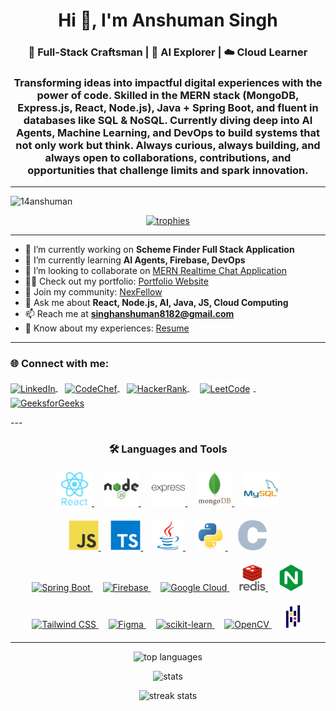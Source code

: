 <h1 align="center">Hi 👋, I'm Anshuman Singh</h1>

<h3 align="center">🚀 Full-Stack Craftsman | 🤖 AI Explorer | ☁️ Cloud Learner</h3>

<h3 align="center">
Transforming ideas into impactful digital experiences with the power of code. Skilled in the MERN stack (MongoDB, Express.js, React, Node.js), Java + Spring Boot, and fluent in databases like SQL & NoSQL. Currently diving deep into AI Agents, Machine Learning, and DevOps to build systems that not only work but think. Always curious, always building, and always open to collaborations, contributions, and opportunities that challenge limits and spark innovation.
</h3>

---

<p align="left"> <img src="https://komarev.com/ghpvc/?username=14anshuman&label=Profile%20views&color=0e75b6&style=flat" alt="14anshuman" /> </p>

<p align="center"> 
  <a href="https://github.com/ryo-ma/github-profile-trophy">
    <img src="https://github-profile-trophy.vercel.app/?username=14anshuman&theme=gruvbox&margin-w=15&margin-h=15&row=1&column=6" alt="trophies"/>
  </a> 
</p>

---

- 🔭 I’m currently working on **Scheme Finder Full Stack Application**  
- 🌱 I’m currently learning **AI Agents, Firebase, DevOps**  
- 👯 I’m looking to collaborate on [MERN Realtime Chat Application](https://github.com/14anshuman/MERN-Realtime_Chat_Application)  
- 👨‍💻 Check out my portfolio: [Portfolio Website](https://portfolio-v2-nine.vercel.app/)  
- 📝 Join my community: [NexFellow](https://www.nexfellow.com/community/anshuman_14)  
- 💬 Ask me about **React, Node.js, AI, Java, JS, Cloud Computing**  
- 📫 Reach me at **singhanshuman8182@gmail.com**  
- 📄 Know about my experiences: [Resume](https://drive.google.com/file/d/1po1FTzv4DAN6X8AzQVp8dvkZ8uOr5BED/view)  

---
<h3 align="left">🌐 Connect with me:</h3>
<p align="left">
  <a href="https://linkedin.com/in/anshuman14" target="blank">
    <img align="center" src="https://cdn-icons-png.flaticon.com/512/174/174857.png" alt="LinkedIn" height="40" width="40"/>
  </a>&nbsp;&nbsp;
  
  <a href="https://www.codechef.com/users/amaze_bug_7" target="blank">
    <img align="center" src="https://cdn.jsdelivr.net/gh/devicons/devicon/icons/codechef/codechef-original.svg" alt="CodeChef" height="40" width="40"/>
  </a>&nbsp;&nbsp;
  
  <a href="https://www.hackerrank.com/14anshuman" target="blank">
    <img align="center" src="https://cdn.worldvectorlogo.com/logos/hackerrank.svg" alt="HackerRank" height="40" width="40"/>
  </a>&nbsp;&nbsp;
  
  <a href="https://leetcode.com/14anshuman" target="blank">
    <img align="center" src="https://upload.wikimedia.org/wikipedia/commons/1/19/LeetCode_logo_black.png" alt="LeetCode" height="40" width="40" style="background:white; padding:5px; border-radius:5px;"/>
  </a>&nbsp;&nbsp;
  
  <a href="https://auth.geeksforgeeks.org/user/singhanshfzj2" target="blank">
    <img align="center" src="https://upload.wikimedia.org/wikipedia/commons/4/43/GeeksforGeeks.svg" alt="GeeksforGeeks" height="40" width="40"/>
  </a>
</p>
---

<h3 align="center">🛠️ Languages and Tools</h3>

<!-- Inverted Pyramid Layout with Spacing -->

<p align="center" style="margin: 20px 0;"> 
  <!-- Top Layer: Core Full-Stack -->
  <a href="https://reactjs.org/" target="_blank"> <img src="https://raw.githubusercontent.com/devicons/devicon/master/icons/react/react-original-wordmark.svg" alt="React" width="55" height="55"/> </a>&nbsp;&nbsp;&nbsp;
  <a href="https://nodejs.org" target="_blank"> <img src="https://raw.githubusercontent.com/devicons/devicon/master/icons/nodejs/nodejs-original-wordmark.svg" alt="Node.js" width="55" height="55"/> </a>&nbsp;&nbsp;&nbsp;
  <a href="https://expressjs.com" target="_blank"> <img src="https://raw.githubusercontent.com/devicons/devicon/master/icons/express/express-original-wordmark.svg" alt="Express" width="55" height="55"/> </a>&nbsp;&nbsp;&nbsp;
  <a href="https://www.mongodb.com/" target="_blank"> <img src="https://raw.githubusercontent.com/devicons/devicon/master/icons/mongodb/mongodb-original-wordmark.svg" alt="MongoDB" width="55" height="55"/> </a>&nbsp;&nbsp;&nbsp;
  <a href="https://www.mysql.com/" target="_blank"> <img src="https://raw.githubusercontent.com/devicons/devicon/master/icons/mysql/mysql-original-wordmark.svg" alt="MySQL" width="55" height="55"/> </a>
</p>

<p align="center" style="margin: 20px 0;">
  <!-- Middle Layer: Programming Languages -->
  <a href="https://developer.mozilla.org/en-US/docs/Web/JavaScript" target="_blank"> <img src="https://raw.githubusercontent.com/devicons/devicon/master/icons/javascript/javascript-original.svg" alt="JavaScript" width="48" height="48"/> </a>&nbsp;&nbsp;&nbsp;
  <a href="https://www.typescriptlang.org/" target="_blank"> <img src="https://raw.githubusercontent.com/devicons/devicon/master/icons/typescript/typescript-original.svg" alt="TypeScript" width="48" height="48"/> </a>&nbsp;&nbsp;&nbsp;
  <a href="https://www.java.com" target="_blank"> <img src="https://raw.githubusercontent.com/devicons/devicon/master/icons/java/java-original.svg" alt="Java" width="48" height="48"/> </a>&nbsp;&nbsp;&nbsp;
  <a href="https://www.python.org" target="_blank"> <img src="https://raw.githubusercontent.com/devicons/devicon/master/icons/python/python-original.svg" alt="Python" width="48" height="48"/> </a>&nbsp;&nbsp;&nbsp;
  <a href="https://www.cprogramming.com/" target="_blank"> <img src="https://raw.githubusercontent.com/devicons/devicon/master/icons/c/c-original.svg" alt="C" width="48" height="48"/> </a>
</p>

<p align="center" style="margin: 20px 0;">
  <!-- Lower Layer: Frameworks, Cloud, Tools -->
  <a href="https://spring.io/projects/spring-boot" target="_blank"> <img src="https://www.vectorlogo.zone/logos/springio/springio-icon.svg" alt="Spring Boot" width="42" height="42"/> </a>&nbsp;&nbsp;&nbsp;
  <a href="https://firebase.google.com/" target="_blank"> <img src="https://www.vectorlogo.zone/logos/firebase/firebase-icon.svg" alt="Firebase" width="42" height="42"/> </a>&nbsp;&nbsp;&nbsp;
  <a href="https://cloud.google.com/" target="_blank"> <img src="https://www.vectorlogo.zone/logos/google_cloud/google_cloud-icon.svg" alt="Google Cloud" width="42" height="42"/> </a>&nbsp;&nbsp;&nbsp;
  <a href="https://redis.io/" target="_blank"> <img src="https://raw.githubusercontent.com/devicons/devicon/master/icons/redis/redis-original-wordmark.svg" alt="Redis" width="42" height="42"/> </a>&nbsp;&nbsp;&nbsp;
  <a href="https://www.nginx.com" target="_blank"> <img src="https://raw.githubusercontent.com/devicons/devicon/master/icons/nginx/nginx-original.svg" alt="Nginx" width="42" height="42"/> </a>
</p>

<p align="center" style="margin: 20px 0;">
  <!-- Bottom Layer: Styling, ML, Design -->
  <a href="https://tailwindcss.com/" target="_blank"> <img src="https://www.vectorlogo.zone/logos/tailwindcss/tailwindcss-icon.svg" alt="Tailwind CSS" width="36" height="36"/> </a>&nbsp;&nbsp;&nbsp;
  <a href="https://www.figma.com/" target="_blank"> <img src="https://www.vectorlogo.zone/logos/figma/figma-icon.svg" alt="Figma" width="36" height="36"/> </a>&nbsp;&nbsp;&nbsp;
  <a href="https://scikit-learn.org/" target="_blank"> <img src="https://upload.wikimedia.org/wikipedia/commons/0/05/Scikit_learn_logo_small.svg" alt="scikit-learn" width="36" height="36"/> </a>&nbsp;&nbsp;&nbsp;
  <a href="https://opencv.org/" target="_blank"> <img src="https://www.vectorlogo.zone/logos/opencv/opencv-icon.svg" alt="OpenCV" width="36" height="36"/> </a>&nbsp;&nbsp;&nbsp;
  <a href="https://pandas.pydata.org/" target="_blank"> <img src="https://raw.githubusercontent.com/devicons/devicon/master/icons/pandas/pandas-original.svg" alt="pandas" width="36" height="36"/> </a>
</p>

---

<p align="center">
  <img src="https://github-readme-stats.vercel.app/api/top-langs?username=14anshuman&show_icons=true&locale=en&layout=compact" alt="top languages" />
</p>

<p align="center">
  <img src="https://github-readme-stats.vercel.app/api?username=14anshuman&show_icons=true&locale=en" alt="stats" />
</p>

<p align="center">
  <img src="https://github-readme-streak-stats.herokuapp.com/?user=14anshuman&" alt="streak stats" />
</p>
